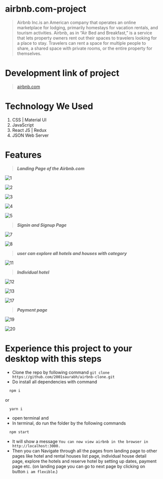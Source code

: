 # airbnb.com-project
> Airbnb Inc.is an American company that operates an online marketplace for lodging, primarily homestays for vacation rentals, and tourism activities.
> Airbnb, as in “Air Bed and Breakfast,” is a service that lets property owners rent out their spaces to travelers looking for a place to stay. Travelers can rent a space for multiple people to share, a shared space with private rooms, or the entire property for themselves.
# Development link of project

> [airbnb.com](https://airbnbclonedeployed.netlify.app)
# Technology We Used
1. CSS | Material UI
2. JavaScript 
3. React JS | Redux
4. JSON Web Server

# Features
> ***Landing Page of the Airbnb.com***
>
![1](https://user-images.githubusercontent.com/64681134/162973733-43d5a8a0-fdf2-40f8-bb41-6aa1e3c891e3.jpg)
>
![2](https://user-images.githubusercontent.com/64681134/162973834-79921432-ca6e-44f5-8d94-31305cedeaa4.jpg)
>
![3](https://user-images.githubusercontent.com/64681134/162973860-94f68781-4a70-4278-8a64-ec4d5d385696.jpg)
>
![4](https://user-images.githubusercontent.com/64681134/162973893-ed7b5266-2ea5-4d17-8505-5339efd3e673.jpg)
>
![5](https://user-images.githubusercontent.com/64681134/162973922-d2983706-b002-4bdf-96fc-a7d6e668b339.jpg)
>
> ***Signin and Signup Page*** 
>
![7](https://user-images.githubusercontent.com/64681134/162973960-53eaa3b6-9356-4acc-a8ff-c30989d9d64e.jpg)
>
![8](https://user-images.githubusercontent.com/64681134/162973985-7ebfedcf-fbbc-4441-bbc6-29cf5fbf5243.jpg)
>
> ***user can explore all hotels and houses with category***
>
![11](https://user-images.githubusercontent.com/64681134/162974032-70544645-8722-4fbc-826c-82ec7a88d7aa.jpg)
>
> ***Individual hotel*** 
>
![12](https://user-images.githubusercontent.com/64681134/162974067-8d1bfea9-6ed8-4137-9240-48fe9a796f75.jpg)
>
![13](https://user-images.githubusercontent.com/64681134/162974107-519d9106-8ec8-4cf3-b2ed-c095fecff350.jpg)
>
![17](https://user-images.githubusercontent.com/64681134/162974129-88c13d9d-49d4-4cb0-8e38-37abbb69e3e8.jpg)
>
> ***Payment page*** 
>
![19](https://user-images.githubusercontent.com/64681134/162974149-fde57487-2541-4550-9fad-16a63f5b9ed4.jpg)
>
![20](https://user-images.githubusercontent.com/64681134/162974161-4fdeb519-e750-416f-ace0-0c928d48fe71.jpg)

# Experience this project to your desktop with this steps 
- Clone the repo by following command ```git clone https://github.com/2001saurabh/airbnb-clone.git```
- Do install all dependencies with command 
```js
  npm i
``` 
or
```js
  yarn i
```
- open terminal and
- In  terminal, do run the folder by the following commands
```js
  npm start
```
-  It will show a message ```You can now view airbnb in the browser in http://localhost:3000.```
- Then you can Navigate through all the pages from landing page to other pages like hotel and rental houses list page, individual house detail page, explore the hotels and reserve hotel by setting up dates, payment page etc. (on landing page you can go to next page by clicking on button ```i am flexible```.)
